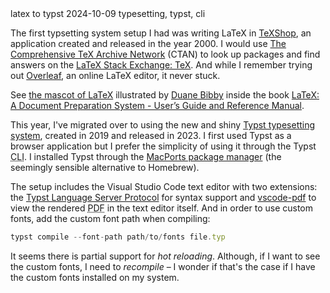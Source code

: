 <post-metadata>
  <post-title>latex to typst</post-title>
  <post-date>2024-10-09</post-date>
  <post-tags>typesetting, typst, cli</post-tags>
</post-metadata>

The first typsetting system setup I had was writing LaTeX in [TeXShop](https://pages.uoregon.edu/koch/texshop/), an application created and released in the year 2000. I would use [The Comprehensive TeX Archive Network](https://ctan.org/) (CTAN) to look up packages and find answers on the [LaTeX Stack Exchange: TeX](https://tex.stackexchange.com/). And while I remember trying out [Overleaf](https://www.overleaf.com/), an online LaTeX editor, it never stuck.

<aside>See <a href="https://64.media.tumblr.com/37e8491202c818bf98bca9a70c8c84d9/23067bb7060f3bef-af/s1280x1920/8c712e265082b9bf0fe2b8f1c8c910ac00eb3e3b.png">the mascot of LaTeX</a> illustrated by <a href="https://tug.org/interviews/bibby.html">Duane Bibby</a> inside the book <a href="https://archive.org/details/latexdocumentpre0000lamp">LaTeX: A Document Preparation System - User’s Guide and Reference Manual</a>.</aside>

This year, I've migrated over to using the new and shiny [Typst typesetting system](https://typst.app/), created in 2019 and released in 2023. I first used Typst as a browser application but I prefer the simplicity of using it through the Typst <abbr title="command line interface">CLI</abbr>. I installed Typst through the <a href="https://www.macports.org/">MacPorts package manager</a> (the seemingly sensible alternative to Homebrew). 

The setup includes the Visual Studio Code text editor with two extensions: the [Typst Language Server Protocol](https://github.com/nvarner/typst-lsp) for syntax support and [vscode-pdf](https://github.com/tomoki1207/vscode-pdfviewer) to view the rendered <abbr title="Portable Document Format">PDF</abbr> in the text editor itself. And in order to use custom fonts, add the custom font path when compiling:

```javascript
typst compile --font-path path/to/fonts file.typ
```

It seems there is partial support for _hot reloading_. Although, if I want to see the custom fonts, I need to _recompile_ – I wonder if that's the case if I have the custom fonts installed on my system.